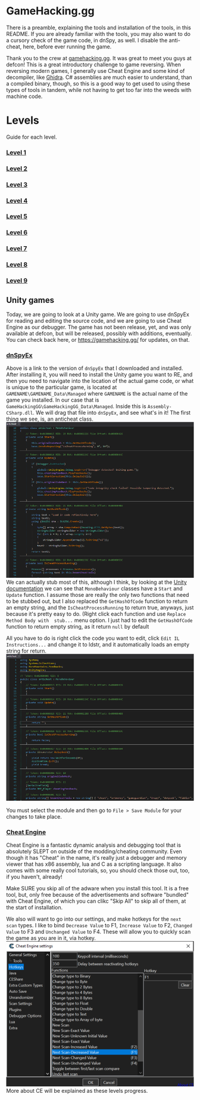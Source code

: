# GameHacking.gg
There is a preamble, explaining the tools and installation of the tools, in this README. If you are already familiar with
the tools, you may also want to do a cursory check of the game code, in dnSpy, as well. I disable the anti-cheat, here, before
ever running the game.

Thank you to the crew at [gamehacking.gg](https://gamehacking.gg/). It was great to meet you guys at defcon! This is a great
introductory challenge to game reversing. When reversing modern games, I generally use Cheat Engine and some kind of decompiler,
like [Ghidra](https://github.com/NationalSecurityAgency/ghidra). C# assemblies are much easier to understand, than a compiled
binary, though, so this is a good way to get used to using these types of tools in tandem, while not having to get too far 
into the weeds with machine code.  

# Levels 
Guide for each level.
### [Level 1](L1.md)
### [Level 2](L2.md)
### [Level 3](L3.md)
### [Level 4](L4.md)
### [Level 5](L5.md)
### [Level 6](L6.md)
### [Level 7](L7.md)
### [Level 8](L8.md)
### [Level 9](L9.md)

## Unity games
Today, we are going to look at a Unity game. We are going to use dnSpyEx for reading and editing the source code, and we are 
going to use Cheat Engine as our debugger. The game has not been release, yet, and was only available at defcon, but will 
be released, possibly with additions, eventually. You can check back here, or https://gamehacking.gg/ for updates, on that.

### [dnSpyEx](https://github.com/dnSpyEx/dnSpy/releases)
Above is a link to the version of `dnSpyEx` that I downloaded and installed. After installing it, you will need to install 
the Unity game you want to RE, and then you need to navigate into the location of the actual game code, or what is unique 
to the particular game, is located at `GAMENAME\GAMENAME_Data\Managed` where `GAMENAME` is the actual name of the game you
installed. In our case that is `GameHackingGG\GameHackingGG_Data\Managed`.  Inside this is `Assembly-CSharp.dll`. We will 
drag that file into `dnSpyEx`, and see what's in it! The first thing we see, is, an anticheat class.
<br/>
<img alt="Level 4 DNSpy" src="img/L0 dnSpy anticheat.png" title="DNSpy IL Code" />
<br/>
We can actually stub most of this, although I think, by looking at the [Unity documentation](https://docs.unity3d.com/ScriptReference/MonoBehaviour.html)
we can see that `MonoBehaviour` classes have a `Start` and `Update` function. I assume those are really the only two functions
that need to be stubbed out, but I also replaced the `GetHashOfCode` function to return an empty string, and the `IsCheatProcessRunning`
to return true, anyways, just because it's pretty easy to do. (Right click each function and use `Replace Method Body with 
stub...` menu option. I just had to edit the `GetHashOfCode` function to return empty string, as it return `null` by default

All you have to do is right click the code you want to edit, click `Edit IL Instructions...` and change it to ldstr, and 
it automatically loads an empty string for return.
<br/>
<img alt="Level 4 DNSpy" src="img/L0 dnSpy anticheat stubbed.png" title="DNSpy IL Code" />
<br/>

You must select the module and then go to `File > Save Module` for your changes to take place.

### [Cheat Engine](https://www.cheatengine.org/)
Cheat Engine is a fantastic dynamic analysis and debugging tool that is absolutely SLEPT on outside of the modding/cheating 
community. Even though it has "Cheat" in the name, it's really just a debugger and memory viewer that has x86 assembly,
lua and C as a scripting language. It also comes with some really cool tutorials, so, you should check those out, too, if
you haven't, already! 

Make SURE you skip all of the adware when you install this tool. It is a free tool, but, only free because of the advertisements
and software "bundled" with Cheat Engine, of which you can clikc "Skip All" to skip all of them, at the start of installation.

We also will want to go into our settings, and make hotkeys for the `next scan` types. I like to bind `Decrease Value` to
F1, `Increase Value` to F2, `Changed Value` to F3 and `Unchanged Value` to F4. These will allow you to quickly scan the game
as you are in it, via hotkey.
<br/>
<img alt="CE Settings" src="img/L0 CE Settings.png" title="CE Settings" />
<br/>
More about CE will be explained as these levels progress.
